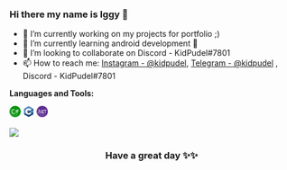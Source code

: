 ### Hi there my name is Iggy 👋

<!--
**KidPudel/KidPudel** is a ✨ _special_ ✨ repository because its `README.md` (this file) appears on your GitHub profile.
-->

- 🔭 I’m currently working on my projects for portfolio ;)
- 🌱 I’m currently learning android development 🤖
- 👯 I’m looking to collaborate on Discord - KidPudel#7801
- 📫 How to reach me: [Instagram - @kidpudel](https://www.instagram.com/kidpudel/), [Telegram - @kidpudel](https://t.me/kidpudel) , Discord - KidPudel#7801


**Languages and Tools:**  

<code><img height="20" src="https://raw.githubusercontent.com/github/explore/80688e429a7d4ef2fca1e82350fe8e3517d3494d/topics/csharp/csharp.png"></code>
<code><img height="20" src="https://raw.githubusercontent.com/github/explore/80688e429a7d4ef2fca1e82350fe8e3517d3494d/topics/cpp/cpp.png"></code>
<code><img height="20" src="https://raw.githubusercontent.com/github/explore/80688e429a7d4ef2fca1e82350fe8e3517d3494d/topics/dotnet/dotnet.png"></code>

<a href="https://github.com/kidpudel">
  <img align="center" src="https://github-readme-stats.vercel.app/api/top-langs/?username=kidpudel&theme=dark&hide_langs_below=1" />
</a>

<div align="center">

### Have a great day ✨✨

</div>

